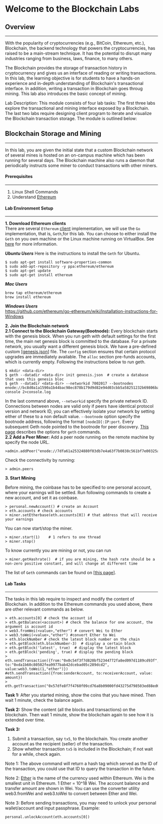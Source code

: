 # Welcome to the Blockchain Labs 

## Overview
---
With the popularity of cryptocurrencies (e.g., BitCoin, Ethereum, etc.), Blockchain, the backend technology that powers the cryptocurrencies, has raised to be a main-stream technique. It has the potential to disrupt many industries ranging from business, laws, finance, to many others. 

The Blockchain provides the storage of transaction history in cryptocurrency and gives us an interface of reading or writing transactions. In this lab, the learning objective is for students to have a hands-on experience and in-depth understanding of Blockchain's  transactional interface. In addition, writing a transaction in Blockchain goes throug mining. This lab also introduces the basic concept of mining.

Lab Description: This module consists of four lab tasks: The first three labs explore the transactional and mining interface exposed by a Blockchain. The last two labs require designing client program to iterate and visualize the Blockchain transaction storage. The module is outlined below:

## Blockchain Storage and Mining
---
In this lab, you are given the initial state that a custom Blockchain network of several mines is hosted on an on-campus machine which has been running for several days. The Blockchain machine also runs a daemon that periodically instructs some miner to conduct transactions with other miners.  

#### Prerequisites
---
1.	Linux Shell Commands
2.	Understand [Ethereum](http://www.ethdocs.org/en/latest/introduction/index.html)  

#### Lab Environment Setup
---
**1.	Download Ethereum clients**  
	There are several `Ethereum` [client](http://ethdocs.org/en/latest/ethereum-clients/choosing-a-client.html) implementation, we will use the `Go` implementation, that is, `Geth`,for this lab. You can choose to either install the `Geth` on you own machine or the Linux machine running on VirtualBox. See [here](https://github.com/ethereum/go-ethereum/wiki/Building-Ethereum) for more information.

**_Ubuntu Users_** Here is the instructions to install the `Geth` for Ubuntu.
```
$ sudo apt-get install software-properties-common
$ sudo add-apt-repository -y ppa:ethereum/ethereum
$ sudo apt-get update
$ sudo apt-get install ethereum
```

**_Mac Users_**
```
brew tap ethereum/ethereum
brew install ethereum
```
**_Windows Users_**  
https://github.com/ethereum/go-ethereum/wiki/Installation-instructions-for-Windows

**2.	Join the Blockchain network**  
**2.1 Connect to the Blockchain Gateway(Bootnode):** Every blockchain starts with the genesis block. When you run geth with default settings for the first time, the main net genesis block is committed to the database. For a private network, you usually want a different genesis block. We have a pre-defined custom [[genesis.json](https://github.com/syracuse-fullstacksecurity/SUBlockchainLabs/blob/master/lab3.1/genesis.json)] file. The `config` section ensures that certain protocol upgrades are immediately available. The `alloc` section pre-funds accounts, which is currently empty. 
Following the instructions below to run geth.
```
$ mkdir <data-dir>
$ geth --datadir <data-dir> init genesis.json  # create a database that uses this genesis bloc
$ geth --datadir <data-dir> --networkid 7002017 --bootnodes enode://bc8d0a1a1590a1b44bac98ec878b179d9d82e94d03cbb5a58251232b69806bac9069f60c67d18931c773103232386ac241111c3cd5f3f532288388c97fb70d97@128.230.208.73:30301 console 2>console.log
```

In the last command above, `--networkid` specify the private network ID. Connections between nodes are valid only if peers have identical protocol version and network ID, you can effectively isolate your network by setting either of these to a non default value. `--bootnode` option specify the bootnode address, following the format `[nodeID]:IP:port`. Every subsequent Geth node pointed to the bootnode for peer discovery. [This page](https://github.com/ethereum/go-ethereum/wiki/Command-Line-Options) describes the options for `geth` commands.  
**2.2 Add a Peer Miner:** Add a peer node running on the remote machine by specify the node URL.
```
>admin.addPeer("enode://7dfa61a25324880f03db7e4a63f7b0838c561bf7e00325a51f9723bb56be1bbd926f319a3d5817e9b574308b29ca74d5ecf25d7613e75aed9ab731105026715e@128.230.208.73:30303")
```
Check the connectivity by running:
```
> admin.peers
```
**3.	Start Mining**

Before mining, the coinbase has to be specified to one personal account, where your earnings will be settled. Run following commands to create a new account, and set it as coinbase.
```
> personal.newAccount() # create an Account
> eth.accounts # check accounts
> miner.setEtherbase(eth.accounts[0]) # that address that will receive your earnings
```
You can now start/stop the miner.
```
> miner.start(1)	# 1 refers to one thread
> miner.stop()
```
To know currently you are mining or not, you can run
```
> miner.getHashrate()  # if you are mining, the hash rate should be a non-zero positive constant, and will change at different time
```
The list of `Geth` commands can be found on [[this page](https://github.com/ethereum/go-ethereum/wiki/Management-APIs)].  

#### Lab Tasks
---

The tasks in this lab require to inspect and modify the content of Blockchain. In addition to the Ethereum commands you used above, there are other relevant commands as below.

```
> eth.accounts[0] # check the account id
> eth.getBalance(<account>) # check the balance for one account, the argument is account id
> web3.fromWei(<value>,"ether") # convert Wei to Ether
> web3.toWei(<value>,"ether") #convert Ether to Wei
> eth.blockNumber # check the latest block number on the chain
> eth.getBlock(eth.blockNumber-3)  # display a certain block 
> eth.getBlock('latest', true)	# display the latest block
> eth.getBlock('pending', true)	# display the pending block
> eth.sendTransaction({from:"0x0c54f3f7d820bf52344772fa8ed097d1189cd93f", to:"0xda1b60c80502fea9977bab42dcebad05c289dcd2", value:web3.toWei(1,"ether")})
#eth.sendTransaction({from:senderAccount, to:receiverAccount, value: amount})
> eth.getTransaction("0x57dfe8f7f4760f09cd76a8b09000fd43275d798503ed88ed6d8b39c1d5ce3157")
```
**Task 1:** After you started mining, show the coins that you have mined. Then wait 1 minute, check the balance again.

**Task 2:** Show the content (all the blocks and transactions) on the blockchain. Then wait 1 minute, show the blockchain again to see how it is extended over time.

**Task 3:**  
1.	Submit a transaction, say `tx5`, to the blockchain. You create another account as the recipient (seller) of the transaction.
2.	Show whether transaction `tx5` is included in the Blockchain; if not wait for a while, check again.

Note 1: The above command will return a hash tag which served as the ID of the transaction, you could use that ID to query the transaction in the future.

Note 2: [Ether](http://www.ethdocs.org/en/latest/ether.html) is the name of the currency used within Ethereum. Wei is the smallest unit in Ethereum. 1 Ether = 10^18 Wei. The account balance and transfer amount are shown in Wei. You can use the converter utility web3.fromWei and web3.toWei to convert between Ether and Wei.

Note 3: Before sending transactions, you may need to unlock your personal wallet/account and input passphrase. Example:
```
personal.unlockAccount(eth.accounts[0])
```









